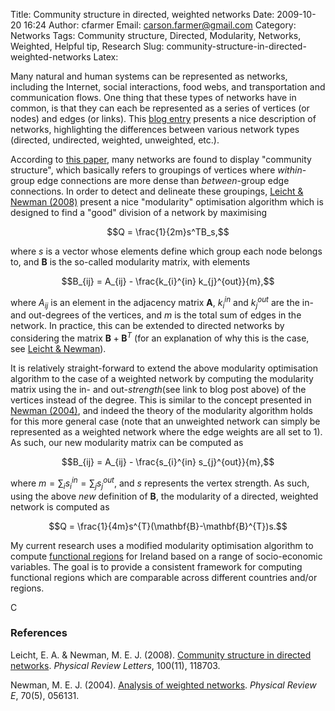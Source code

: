 Title: Community structure in directed, weighted networks
Date: 2009-10-20 16:24
Author: cfarmer
Email:  carson.farmer@gmail.com
Category: Networks
Tags: Community structure, Directed, Modularity, Networks, Weighted, Helpful tip, Research
Slug: community-structure-in-directed-weighted-networks
Latex:

Many natural and human systems can be represented as networks, including
the Internet, social interactions, food webs, and transportation and
communication flows. One thing that these types of networks have in
common, is that they can each be represented as a series of vertices (or
nodes) and edges (or links). This [blog entry][] presents a nice
description of networks, highlighting the differences between various
network types (directed, undirected, weighted, unweighted, etc.).
<!--more-->

According to [this paper][leicht], many
networks are found to display "community structure", which basically
refers to groupings of vertices where *within*-group edge connections
are more dense than *between*-group edge connections. In order to detect
and delineate these groupings, [Leicht & Newman (2008)][leicht] present a nice "modularity" optimisation algorithm which is
designed to find a "good" division of a network by maximising

$$Q = \frac{1}{2m}s^TB_s,$$

where $s$ is a vector whose elements define which group each node
belongs to, and $\mathbf{B}$ is the so-called modularity matrix, with elements

$$B_{ij} = A_{ij} - \frac{k_{i}^{in} k_{j}^{out}}{m},$$

where $A_{ij}$ is an element in the adjacency matrix $\mathbf{A}$, $k_{i}^{in}$
and $k_{j}^{out}$ are the in- and out-degrees of the vertices, and $m$ is
the total sum of edges in the network. In practice, this can be extended
to directed networks by considering the matrix $\mathbf{B} + \mathbf{B}^T$ (for an
explanation of why this is the case, see [Leicht & Newman][leicht]).

It is relatively straight-forward to extend the above modularity
optimisation algorithm to the case of a weighted network by computing
the modularity matrix using the in- and out-*strength*(see link to blog
post above) of the vertices instead of the degree. This is similar to
the concept presented in [Newman (2004)][newman], and indeed the
theory of the modularity algorithm holds for this more general case
(note that an unweighted network can simply be represented as a weighted
network where the edge weights are all set to 1). As such, our new
modularity matrix can be computed as

$$B_{ij} = A_{ij} - \frac{s_{i}^{in} s_{j}^{out}}{m},$$

where $m = \sum_{i}s_{i}^{in} = \sum_{j} s_j^{out}$, and $s$ represents the vertex
strength. As such, using the above *new* definition of $\mathbf{B}$, the
modularity of a directed, weighted network is computed as

$$Q = \frac{1}{4m}s^{T}(\mathbf{B}-\mathbf{B}^{T})s.$$

My current research uses a modified modularity optimisation algorithm to
compute [functional regions][] for Ireland based on a range of
socio-economic variables. The goal is to provide a consistent framework
for computing functional regions which are comparable across different
countries and/or regions.

C

### References

Leicht, E. A. & Newman, M. E. J. (2008). [Community structure in directed networks][leicht].
*Physical Review Letters*, 100(11), 118703.

Newman, M. E. J. (2004). [Analysis of weighted networks][newman]. *Physical Review E*, 70(5), 056131.

[blog entry]: http://toreopsahl.com/2008/11/28/network-weighted-network/
[leicht]: http://arxiv.org/abs/0709.4500
[newman]: http://arxiv.org/abs/cond-mat/0407503
[functional regions]: http://en.wikipedia.org/wiki/Functional_region

